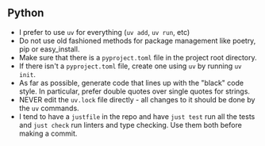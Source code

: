 ## Python

- I prefer to use `uv` for everything (`uv add`, `uv run`, etc)
- Do not use old fashioned methods for package management like poetry, pip or easy_install.
- Make sure that there is a `pyproject.toml` file in the project root directory.
- If there isn't a `pyproject.toml` file, create one using `uv` by running `uv init`.
- As far as possible, generate code that lines up with the "black" code style. In particular, prefer double quotes over single quotes for strings.
- NEVER edit the `uv.lock` file directly - all changes to it should be done by the `uv` commands.
- I tend to have a `justfile` in the repo and have `just test` run all the tests and `just check` run linters and type checking. Use them both before making a commit.
